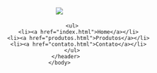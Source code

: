 <!DOCTYPE html>
<html>
	<head>
		<meta charset="UTF-8">
		<title>Produtos - Barbearia Alura</title>
		<link rel="stylesheet" href="produtos.css">
	</head>
	<body>
		<header>
			<h1><img src="logo.png"></h1>

			<ul>
        		<li><a href="index.html">Home</a></li>
        		<li><a href="produtos.html">Produtos</a></li>
        		<li><a href="contato.html">Contato</a></li>
        	</ul>
		</header>
	</body>
</html>
